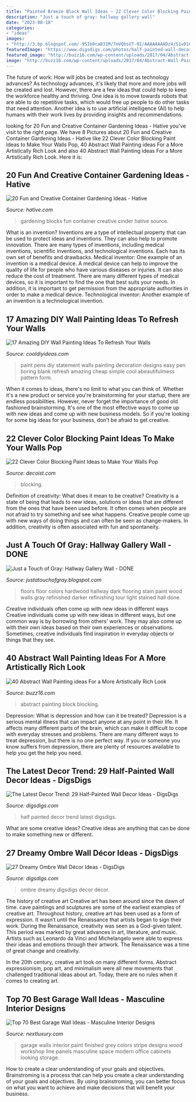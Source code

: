 ```yaml
---
title: "Painted Breeze Block Wall Ideas ~ 22 Clever Color Blocking Paint Ideas To Make Your Walls Pop"
description: "Just a touch of gray: hallway gallery wall"
date: "2023-08-18"
categories:
- "ideas"
images:
- "http://3.bp.blogspot.com/-95Ib0caB31M/TmVQbsUT-0I/AAAAAAAADz4/S1v01GNNxQ0/s1600/IMG_0388.jpg"
featuredImage: "https://www.digsdigs.com/photos/half-painted-wall-decor-ideas-20.jpg"
featured_image: "http://buzz16.com/wp-content/uploads/2017/04/Abstract-Wall-Painting-ideas-13.jpeg"
image: "http://buzz16.com/wp-content/uploads/2017/04/Abstract-Wall-Painting-ideas-13.jpeg"
---
```



The future of work: How will jobs be created and lost as technology advances?
As technology advances, it's likely that more and more jobs will be created and lost. However, there are a few ideas that could help to keep the workforce healthy and thriving. One idea is to move towards robots that are able to do repetitive tasks, which would free up people to do other tasks that need attention. Another idea is to use artificial intelligence (AI) to help humans with their work lives by providing insights and recommendations.

	

		
looking for 20 Fun and Creative Container Gardening Ideas - Hative you've visit to the right page. We have 8 Pictures about 20 Fun and Creative Container Gardening Ideas - Hative like 22 Clever Color Blocking Paint Ideas to Make Your Walls Pop, 40 Abstract Wall Painting ideas For a More Artistically Rich Look and also 40 Abstract Wall Painting ideas For a More Artistically Rich Look. Here it is:
		
    
## 20 Fun And Creative Container Gardening Ideas - Hative

<img loading=lazy src="https://hative.com/wp-content/uploads/2014/11/container-gardening-ideas/14-cinder-blocks-gardening.jpg" onerror="this.onerror=null;this.src='https://tse4.mm.bing.net/th?id=OIP.eMey02n_35LoY1eX2tyIBwHaJ4&amp;pid=15.1';" alt="20 Fun and Creative Container Gardening Ideas - Hative">

_Source: hative.com_

>gardening blocks fun container creative cinder hative source. 

	

What is an invention?
Inventions are a type of intellectual property that can be used to protect ideas and inventions. They can also help to promote innovation. There are many types of inventions, including medical inventions, scientific inventions, and technological inventions. Each has its own set of benefits and drawbacks.
Medical inventor: 
One example of an invention is a medical device. A medical device can help to improve the quality of life for people who have various diseases or injuries. It can also reduce the cost of treatment. 
There are many different types of medical devices, so it is important to find the one that best suits your needs. In addition, it is important to get permission from the appropriate authorities in order to make a medical device. 
Technological inventor: 
Another example of an invention is a technological invention.

    
## 17 Amazing DIY Wall Painting Ideas To Refresh Your Walls

<img loading=lazy src="http://cooldiyideas.com/wp-content/uploads/2015/07/Make-a-Statement-Wall-with-Paint-Pens.jpg" onerror="this.onerror=null;this.src='https://tse2.mm.bing.net/th?id=OIP.zqB0R9tQCKmFtH8L1yxhOwHaLH&amp;pid=15.1';" alt="17 Amazing DIY Wall Painting Ideas To Refresh Your Walls">

_Source: cooldiyideas.com_

>paint pens diy statement walls painting decoration designs easy pen boring blank refresh amazing cheap simple cool abeautifulmess pattern form. 

	

When it comes to ideas, there's no limit to what you can think of. Whether it's a new product or service you're brainstorming for your startup, there are endless possibilities. However, never forget the importance of good old fashioned brainstorming. It's one of the most effective ways to come up with new ideas and come up with new business models. So if you're looking for some big ideas for your business, don't be afraid to get creative.

    
## 22 Clever Color Blocking Paint Ideas To Make Your Walls Pop

<img loading=lazy src="https://cdn.decoist.com/wp-content/uploads/2015/08/Bright-blue-color-blocking-on-one-wall-and-ceiling.jpg" onerror="this.onerror=null;this.src='https://tse4.mm.bing.net/th?id=OIP.uw91hsGrmdAnORAjK9V_SgHaKD&amp;pid=15.1';" alt="22 Clever Color Blocking Paint Ideas to Make Your Walls Pop">

_Source: decoist.com_

>blocking. 

	

Definition of creativity: What does it mean to be creative?
Creativity is a state of being that leads to new ideas, solutions or ideas that are different from the ones that have been used before. It often comes when people are not afraid to try something and see what happens. Creative people come up with new ways of doing things and can often be seen as change-makers. In addition, creativity is often associated with fun and spontaneity.

    
## Just A Touch Of Gray: Hallway Gallery Wall - DONE

<img loading=lazy src="http://3.bp.blogspot.com/-95Ib0caB31M/TmVQbsUT-0I/AAAAAAAADz4/S1v01GNNxQ0/s1600/IMG_0388.jpg" onerror="this.onerror=null;this.src='https://tse1.mm.bing.net/th?id=OIP.Gq9SmCEG-w1fEHE6mLKCGgHaJ4&amp;pid=15.1';" alt="Just a Touch of Gray: Hallway Gallery Wall - DONE">

_Source: justatouchofgray.blogspot.com_

>floors floor colors hardwood hallway dark flooring stain paint wood walls gray refinished darker refinishing tour light stained hall done. 

	

Creative individuals often come up with new ideas in different ways
Creative individuals come up with new ideas in different ways, but one common way is by borrowing from others' work. They may also come up with their own ideas based on their own experiences or observations. Sometimes, creative individuals find inspiration in everyday objects or things that they see.

    
## 40 Abstract Wall Painting Ideas For A More Artistically Rich Look

<img loading=lazy src="http://buzz16.com/wp-content/uploads/2017/04/Abstract-Wall-Painting-ideas-13.jpeg" onerror="this.onerror=null;this.src='https://tse1.mm.bing.net/th?id=OIP.t_waysy88uGpiISg1A2CEAHaLD&amp;pid=15.1';" alt="40 Abstract Wall Painting ideas For a More Artistically Rich Look">

_Source: buzz16.com_

>abstract painting block blocking. 

	

Depression: What is depression and how can it be treated?
Depression is a serious mental illness that can impact anyone at any point in their life. It affects many different parts of the brain, which can make it difficult to cope with everyday stresses and problems. There are many different ways to treat depression, but there is no one perfect way. If you or someone you know suffers from depression, there are plenty of resources available to help you get the help you need.

    
## The Latest Decor Trend: 29 Half-Painted Wall Decor Ideas - DigsDigs

<img loading=lazy src="https://www.digsdigs.com/photos/half-painted-wall-decor-ideas-20.jpg" onerror="this.onerror=null;this.src='https://tse2.mm.bing.net/th?id=OIP.2PSToQtw_4pFgbVJKqE_gQHaK7&amp;pid=15.1';" alt="The Latest Decor Trend: 29 Half-Painted Wall Decor Ideas - DigsDigs">

_Source: digsdigs.com_

>half painted decor trend latest digsdigs. 

	

What are some creative ideas?
Creative ideas are anything that can be done to make something new or different.

    
## 27 Dreamy Ombre Wall Décor Ideas - DigsDigs

<img loading=lazy src="https://www.digsdigs.com/photos/dreamy-ombre-wall-decor-ideas-10-554x738.jpg" onerror="this.onerror=null;this.src='https://tse3.mm.bing.net/th?id=OIP.evdexpfP45ULFIkrjf9pIwHaJ3&amp;pid=15.1';" alt="27 Dreamy Ombre Wall Décor Ideas - DigsDigs">

_Source: digsdigs.com_

>ombre dreamy digsdigs decor décor. 

	

The history of creative art
Creative art has been around since the dawn of time. cave paintings and sculptures are some of the earliest examples of creative art. Throughout history, creative art has been used as a form of expression. It wasn’t until the Renaissance that artists began to sign their work.
During the Renaissance, creativity was seen as a God-given talent. This period was marked by great advances in art, literature, and music. Artists such as Leonardo da Vinci and Michelangelo were able to express their ideas and emotions through their artwork. The Renaissance was a time of great change and creativity.

In the 20th century, creative art took on many different forms. Abstract expressionism, pop art, and minimalism were all new movements that challenged traditional ideas about art. Today, there are no rules when it comes to creating art.

    
## Top 70 Best Garage Wall Ideas - Masculine Interior Designs

<img loading=lazy src="http://nextluxury.com/wp-content/uploads/garage-wall-paint-colors-grey-and-white-with-red-stripe-in-center.jpg" onerror="this.onerror=null;this.src='https://tse3.mm.bing.net/th?id=OIP.wIj2J_nvKYqbM55rqlBwuQHaFj&amp;pid=15.1';" alt="Top 70 Best Garage Wall Ideas - Masculine Interior Designs">

_Source: nextluxury.com_

>garage walls interior paint finished grey colors stripe designs wood workshop line panels masculine space modern office cabinets looking storage. 

	

How to create a clear understanding of your goals and objectives.
Brainstroming is a process that can help you create a clear understanding of your goals and objectives. By using brainstroming, you can better focus on what you want to achieve and make decisions that will benefit your business.

